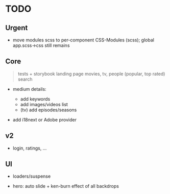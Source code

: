 # TODO

## Urgent

* move modules scss to per-component CSS-Modules (scss); global app.scss->css still remains


## Core

> tests + storybook
> landing page movies, tv, people
  (popular, top rated)
> search

* medium details:
    * add keywords
    * add images/videos list
    * (tv) add episodes/seasons

* add i18next or Adobe provider

## v2

* login, ratings, ...


## UI

* loaders/suspense

* hero: auto slide + ken-burn effect of all backdrops
